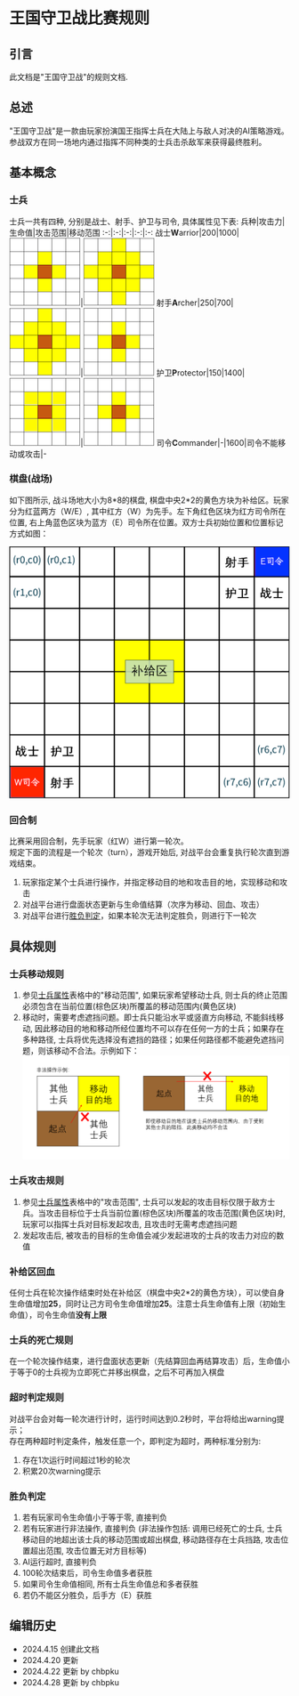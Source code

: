 # 王国守卫战比赛规则

## 引言

此文档是"王国守卫战"的规则文档.

## 总述

"王国守卫战"是一款由玩家扮演国王指挥士兵在大陆上与敌人对决的AI策略游戏。<br>
参战双方在同一场地内通过指挥不同种类的士兵击杀敌军来获得最终胜利。

## 基本概念

### 士兵

士兵一共有四种, 分别是战士、射手、护卫与司令, 具体属性见下表:
兵种|攻击力|生命值|攻击范围|移动范围
:-:|:-:|:-:|:-:|:-:
战士**W**arrior|200|1000|![Range1](./pictures/Range1.png)|![Range2](./pictures/Range2.png)
射手**A**rcher|250|700|![Range2](./pictures/Range2.png)|![Range1](./pictures/Range1.png)
护卫**P**rotector|150|1400|![Range1](./pictures/Range1a.png)|![Range1](./pictures/Range1.png)
司令**C**ommander|-|1600|司令不能移动或攻击|-

### 棋盘(战场)

如下图所示, 战斗场地大小为8\*8的棋盘, 棋盘中央2*2的黄色方块为补给区。玩家分为红蓝两方（W/E）, 其中红方（W）为先手。左下角红色区块为红方司令所在位置, 右上角蓝色区块为蓝方（E）司令所在位置。双方士兵初始位置和位置标记方式如图：

![Board](./pictures/Board.png)

### 回合制

比赛采用回合制，先手玩家（红W）进行第一轮次。<br>
规定下面的流程是一个轮次（turn），游戏开始后, 对战平台会重复执行轮次直到游戏结束。

   1. 玩家指定某个士兵进行操作，并指定移动目的地和攻击目的地，实现移动和攻击
   2. 对战平台进行盘面状态更新与生命值结算（次序为移动、回血、攻击）
   3. 对战平台进行[胜负判定](#胜负判定)，如果本轮次无法判定胜负，则进行下一轮次

## 具体规则

### 士兵移动规则

1. 参见[士兵属性](#士兵)表格中的"移动范围", 如果玩家希望移动士兵, 则士兵的终止范围必须包含在当前位置(棕色区块)所覆盖的移动范围内(黄色区块)
2. 移动时，需要考虑遮挡问题。即士兵只能沿水平或竖直方向移动, 不能斜线移动, 因此移动目的地和移动所经位置均不可以存在任何一方的士兵；如果存在多种路径, 士兵将优先选择没有遮挡的路径；如果任何路径都不能避免遮挡问题，则该移动不合法。示例如下：
![Move](./pictures/Move.png)


### 士兵攻击规则

1. 参见[士兵属性](#士兵)表格中的"攻击范围", 士兵可以发起的攻击目标仅限于敌方士兵。当攻击目标位于士兵当前位置(棕色区块)所覆盖的攻击范围(黄色区块)时, 玩家可以指挥士兵对目标发起攻击, 且攻击时无需考虑遮挡问题
2. 发起攻击后, 被攻击的目标的生命值会减少发起进攻的士兵的攻击力对应的数值

### 补给区回血

任何士兵在轮次操作结束时处在补给区（棋盘中央2\*2的黄色方块），可以使自身生命值增加**25**，同时让己方司令生命值增加**25**。注意士兵生命值有上限（初始生命值），司令生命值**没有上限**

### 士兵的死亡规则

在一个轮次操作结束，进行盘面状态更新（先结算回血再结算攻击）后，生命值小于等于0的士兵视为立即死亡并移出棋盘，之后不可再加入棋盘

### 超时判定规则
对战平台会对每一轮次进行计时，运行时间达到0.2秒时，平台将给出warning提示； <br>
存在两种超时判定条件，触发任意一个，即判定为超时，两种标准分别为:
1. 存在1次运行时间超过1秒的轮次
2. 积累20次warning提示

### 胜负判定

   1. 若有玩家司令生命值小于等于零, 直接判负
   2. 若有玩家进行非法操作, 直接判负 (非法操作包括: 调用已经死亡的士兵, 士兵移动目的地超出该士兵的移动范围或超出棋盘, 移动路径存在士兵挡路, 攻击位置超出范围, 攻击位置无对方目标等)
   3. AI运行超时, 直接判负
   4. 100轮次结束后，司令生命值多者获胜
   5. 如果司令生命值相同, 所有士兵生命值总和多者获胜
   6. 若仍不能区分胜负，后手方（E）获胜

## 编辑历史

- 2024.4.15 创建此文档
- 2024.4.20 更新
- 2024.4.22 更新 by chbpku
- 2024.4.28 更新 by chbpku
